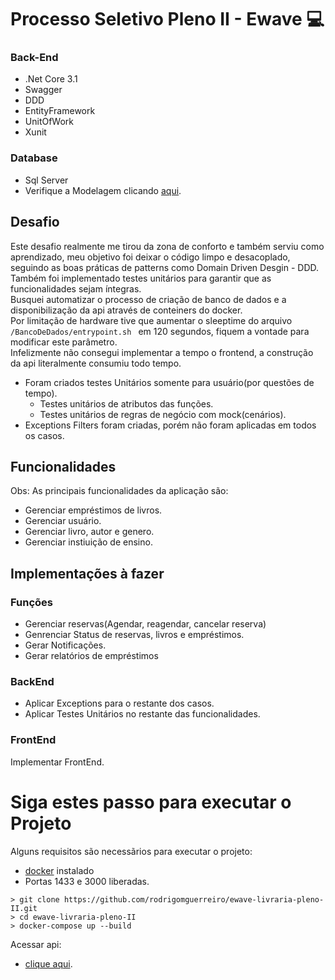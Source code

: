 # Processo Seletivo Pleno II - Ewave <g-emoji class="g-emoji" alias="computer" fallback-src="https://github.githubassets.com/images/icons/emoji/unicode/1f4bb.png">💻</g-emoji> 


### Back-End
- .Net Core 3.1
- Swagger
- DDD
- EntityFramework
- UnitOfWork 
- Xunit

### Database
- Sql Server 
- Verifique a Modelagem clicando [aqui](https://dbdesigner.page.link/3ewUebnKJSJX1wCy9).

## Desafio
Este desafio realmente me tirou da zona de conforto e também serviu como aprendizado, meu objetivo foi deixar o código limpo e desacoplado, seguindo as boas práticas de patterns como Domain Driven Desgin - DDD.<br/>
Também foi implementado testes unitários para garantir que as funcionalidades sejam íntegras.<br/>
Busquei automatizar o processo de criação de banco de dados e a disponibilização da api através de conteiners do docker.<br/>
Por limitação de hardware tive que aumentar o sleeptime do arquivo ```/BancoDeDados/entrypoint.sh ``` em 120 segundos, fiquem a vontade para modificar este parâmetro.<br/>
Infelizmente não consegui implementar a tempo o frontend, a construção da api literalmente consumiu todo tempo.
- Foram criados testes Unitários somente para usuário(por questões de tempo).
    - Testes unitários de atributos das funções.
    - Testes unitários de regras de negócio com mock(cenários).
- Exceptions Filters foram criadas, porém não foram aplicadas em todos os casos.


## Funcionalidades
Obs: As principais funcionalidades da aplicação são: 
- Gerenciar empréstimos de livros.
- Gerenciar  usuário.
- Gerenciar livro, autor e genero.
- Gerenciar instiuição de ensino.

## Implementações à fazer

### Funções
- Gerenciar reservas(Agendar, reagendar, cancelar reserva)
- Genrenciar Status de reservas, livros e empréstimos.
- Gerar Notificações.
- Gerar relatórios de empréstimos

### BackEnd
- Aplicar Exceptions para o restante dos casos.
- Aplicar Testes Unitários no restante das funcionalidades.

### FrontEnd
Implementar FrontEnd.

# Siga estes passo para executar o Projeto

Alguns requisitos são necessãrios para executar o projeto:
- [docker](https://www.docker.com/get-started  "docker") instalado
- Portas 1433 e 3000 liberadas.
```
> git clone https://github.com/rodrigomguerreiro/ewave-livraria-pleno-II.git
> cd ewave-livraria-pleno-II
> docker-compose up --build
```
Acessar api:
- [clique aqui](http://localhost:3000/swagger  "aqui").

 